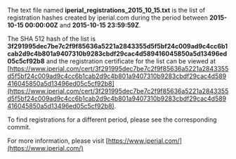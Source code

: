 The text file named **iperial_registrations_2015_10_15.txt** is the list of registration hashes created by iperial.com during the period between **2015-10-15 00:00:00Z** and **2015-10-15 23:59:59Z**.

The SHA 512 hash of the list is **3f291995dec7be7c2f9f85636a5221a2843355d5f5bf24c009ad9c4cc6b1cab2d9c4b801a9407310b9283cbdf29cac4d589416045850a5d13496ed05c5cf92b8** and the registration certificate for the list can be viewed at [https://www.iperial.com/cert/3f291995dec7be7c2f9f85636a5221a2843355d5f5bf24c009ad9c4cc6b1cab2d9c4b801a9407310b9283cbdf29cac4d589416045850a5d13496ed05c5cf92b8](https://www.iperial.com/cert/3f291995dec7be7c2f9f85636a5221a2843355d5f5bf24c009ad9c4cc6b1cab2d9c4b801a9407310b9283cbdf29cac4d589416045850a5d13496ed05c5cf92b8).

To find registrations for a different period, please see the corresponding commit.

For more information, please visit [https://www.iperial.com/](https://www.iperial.com/)
